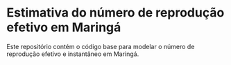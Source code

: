 # Estimativa do número de reprodução efetivo em Maringá

Este repositório contém o código base para modelar o número de reprodução efetivo e instantâneo em Maringá. 